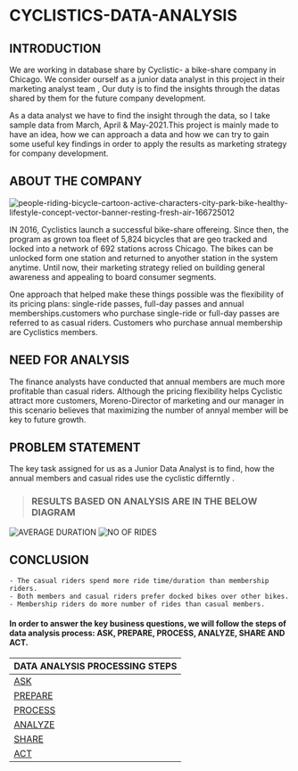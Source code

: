 # CYCLISTICS-DATA-ANALYSIS

## INTRODUCTION

We are working in database share by Cyclistic- a bike-share company in Chicago. We consider ourself as a junior data analyst in this project in their marketing analyst team , Our duty is to find the insights through the datas shared by them for the future company development.

As a data analyst we have to find the insight through the data, so I take sample data from March, April & May-2021.This project is mainly made to have an idea, how we can approach a data and how we can try to gain some useful key findings in order to apply the results as marketing strategy for company development.

## ABOUT THE COMPANY


![people-riding-bicycle-cartoon-active-characters-city-park-bike-healthy-lifestyle-concept-vector-banner-resting-fresh-air-166725012](https://user-images.githubusercontent.com/86598565/125612522-b7d8a639-b8b7-4d9f-bd65-458bbb7afe13.jpg)


IN 2016, Cyclistics launch a successful bike-share offereing. Since then, the program as grown toa fleet of 5,824 bicycles that are geo tracked and locked into a network of 692 stations across Chicago. The bikes can be unlocked form one station and returned to anyother station in the system anytime. Until now, their marketing strategy relied on building general awareness and appealing to board consumer segments. 

One approach that helped make these things possible was the flexibility of its pricing plans: single-ride passes, full-day passes and annual memberships.customers who purchase single-ride or full-day passes are referred to as casual riders. Customers who purchase annual membership are Cyclistics members.

## NEED FOR ANALYSIS

The finance analysts have conducted that annual members are much more profitable than casual riders. Although the pricing flexibility helps Cyclistic  attract more customers, Moreno-Director of marketing and our manager in this scenario believes that maximizing the number of annyal member will be key to future growth.

## PROBLEM STATEMENT

The key task assigned for us as a Junior Data Analyst is to find, how the annual members and casual rides use the cyclistic differntly .


> ### RESULTS BASED ON ANALYSIS ARE IN THE BELOW DIAGRAM

![AVERAGE DURATION](https://user-images.githubusercontent.com/86598565/125610407-032c8e61-1a09-4a3e-b360-cc50ba4aec17.jpeg)
![NO OF RIDES](https://user-images.githubusercontent.com/86598565/125610514-864c041f-2e46-4aba-a1c1-14974478d02a.jpeg)

## CONCLUSION

    - The casual riders spend more ride time/duration than membership riders.
    - Both members and casual riders prefer docked bikes over other bikes.
    - Membership riders do more number of rides than casual members.
    

#### In order to answer the key business questions, we will follow the steps of data analysis process: ASK, PREPARE, PROCESS, ANALYZE, SHARE AND ACT.

| DATA ANALYSIS PROCESSING STEPS  | 
| ------------- | 
| [ASK](https://github.com/dharanipandurangan/CYCLISTICS-DATA-ANALYSIS/blob/main/ASK%20PHASE.md)  | 
| [PREPARE](https://github.com/dharanipandurangan/CYCLISTICS-DATA-ANALYSIS/blob/main/PREPARE%20PHASE.md) |
| [PROCESS](https://github.com/dharanipandurangan/CYCLISTICS-DATA-ANALYSIS/blob/main/PROCESS%20PHASE.md) |
| [ANALYZE](https://github.com/dharanipandurangan/CYCLISTICS-DATA-ANALYSIS/blob/main/ANALYZE%20PHASE.Rmd) |
| [SHARE](https://github.com/dharanipandurangan/CYCLISTICS-DATA-ANALYSIS/blob/main/SHARE%20PHASE.md) |
| [ACT](https://github.com/dharanipandurangan/CYCLISTICS-DATA-ANALYSIS/blob/main/ACT%20PHASE.md) |
